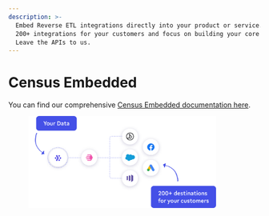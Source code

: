 ```yaml
---
description: >-
  Embed Reverse ETL integrations directly into your product or service. Unlock
  200+ integrations for your customers and focus on building your core product.
  Leave the APIs to us.
---
```


# Census Embedded

You can find our comprehensive [Census Embedded documentation here](https://developers.getcensus.com/embedded/overview).



<figure><img src="../.gitbook/assets/image (1) (1) (1) (1) (1).png" alt="" width="375"><figcaption></figcaption></figure>


